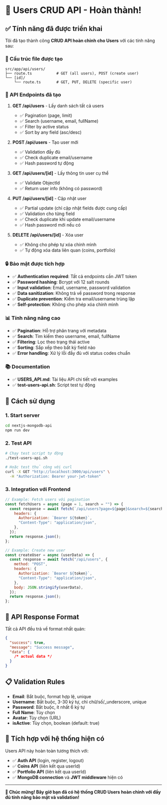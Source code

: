 # 🎉 Users CRUD API - Hoàn thành!

## ✅ Tính năng đã được triển khai

Tôi đã tạo thành công **CRUD API hoàn chỉnh cho Users** với các tính năng sau:

### 📁 Cấu trúc file được tạo

```
src/app/api/users/
├── route.ts           # GET (all users), POST (create user)
└── [id]/
    └── route.ts       # GET, PUT, DELETE (specific user)
```

### 🔧 API Endpoints đã tạo

1. **GET /api/users** - Lấy danh sách tất cả users

   - ✅ Pagination (page, limit)
   - ✅ Search (username, email, fullName)
   - ✅ Filter by active status
   - ✅ Sort by any field (asc/desc)

2. **POST /api/users** - Tạo user mới

   - ✅ Validation đầy đủ
   - ✅ Check duplicate email/username
   - ✅ Hash password tự động

3. **GET /api/users/[id]** - Lấy thông tin user cụ thể

   - ✅ Validate ObjectId
   - ✅ Return user info (không có password)

4. **PUT /api/users/[id]** - Cập nhật user

   - ✅ Partial update (chỉ cập nhật fields được cung cấp)
   - ✅ Validation cho từng field
   - ✅ Check duplicate khi update email/username
   - ✅ Hash password mới nếu có

5. **DELETE /api/users/[id]** - Xóa user
   - ✅ Không cho phép tự xóa chính mình
   - ✅ Tự động xóa data liên quan (coins, portfolio)

### 🔒 Bảo mật được tích hợp

- ✅ **Authentication required**: Tất cả endpoints cần JWT token
- ✅ **Password hashing**: Bcrypt với 12 salt rounds
- ✅ **Input validation**: Email, username, password validation
- ✅ **Data sanitization**: Không trả về password trong response
- ✅ **Duplicate prevention**: Kiểm tra email/username trùng lặp
- ✅ **Self-protection**: Không cho phép xóa chính mình

### 📊 Tính năng nâng cao

- ✅ **Pagination**: Hỗ trợ phân trang với metadata
- ✅ **Search**: Tìm kiếm theo username, email, fullName
- ✅ **Filtering**: Lọc theo trạng thái active
- ✅ **Sorting**: Sắp xếp theo bất kỳ field nào
- ✅ **Error handling**: Xử lý lỗi đầy đủ với status codes chuẩn

### 📚 Documentation

- ✅ **USERS_API.md**: Tài liệu API chi tiết với examples
- ✅ **test-users-api.sh**: Script test tự động

## 🚀 Cách sử dụng

### 1. Start server

```bash
cd nextjs-mongodb-api
npm run dev
```

### 2. Test API

```bash
# Chạy test script tự động
./test-users-api.sh

# Hoặc test thủ công với curl
curl -X GET "http://localhost:3000/api/users" \
  -H "Authorization: Bearer your-jwt-token"
```

### 3. Integration với Frontend

```javascript
// Example: Fetch users với pagination
const fetchUsers = async (page = 1, search = "") => {
  const response = await fetch(`/api/users?page=${page}&search=${search}`, {
    headers: {
      Authorization: `Bearer ${token}`,
      "Content-Type": "application/json",
    },
  });
  return response.json();
};

// Example: Create new user
const createUser = async (userData) => {
  const response = await fetch("/api/users", {
    method: "POST",
    headers: {
      Authorization: `Bearer ${token}`,
      "Content-Type": "application/json",
    },
    body: JSON.stringify(userData),
  });
  return response.json();
};
```

## 🎯 API Response Format

Tất cả API đều trả về format nhất quán:

```json
{
  "success": true,
  "message": "Success message",
  "data": {
    /* actual data */
  }
}
```

## 📋 Validation Rules

- **Email**: Bắt buộc, format hợp lệ, unique
- **Username**: Bắt buộc, 3-30 ký tự, chỉ chữ/số/\_underscore, unique
- **Password**: Bắt buộc, ít nhất 6 ký tự
- **Full Name**: Tùy chọn
- **Avatar**: Tùy chọn (URL)
- **isActive**: Tùy chọn, boolean (default: true)

## 🔗 Tích hợp với hệ thống hiện có

Users API này hoàn toàn tương thích với:

- ✅ **Auth API** (login, register, logout)
- ✅ **Coins API** (liên kết qua userId)
- ✅ **Portfolio API** (liên kết qua userId)
- ✅ **MongoDB connection** và **JWT middleware** hiện có

---

**🎊 Chúc mừng! Bây giờ bạn đã có hệ thống CRUD Users hoàn chỉnh với đầy đủ tính năng bảo mật và validation!**
